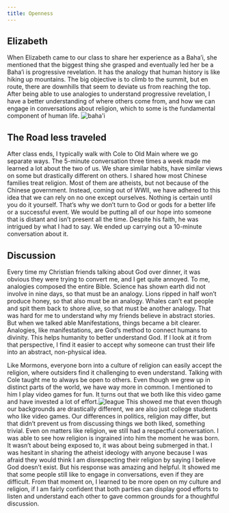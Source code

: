 ```yaml
---
title: Openness
---
```

## Elizabeth
When Elizabeth came to our class to share her experience as a Baha’i, she mentioned that the biggest thing she grasped and eventually led her be a Baha’i is progressive revelation. It has the analogy that human history is like hiking up mountains. The big objective is to climb to the summit, but en route, there are downhills that seem to deviate us from reaching the top. After being able to use analogies to understand progressive revelation,  I have a better understanding of where others come from, and how we can engage in conversations about religion, which to some is the fundamental component of human life. ![baha'i](https://zifangu.github.io/religion-of-the-world/images/bahai.jpg)

## The Road less traveled
After class ends, I typically walk with Cole to Old Main where we go separate ways. The 5-minute conversation three times a week made me learned a lot about the two of us. We share similar habits, have similar views on some but drastically different on others. I shared how most Chinese families treat religion. Most of them are atheists, but not because of the Chinese government. Instead, coming out of WWII, we have adhered to this idea that we can rely on no one except ourselves. Nothing is certain until you do it yourself. That’s why we don’t turn to God or gods for a better life or a successful event. We would be putting all of our hope into someone that is distant and isn’t present all the time. Despite his faith, he was intrigued by what I had to say. We ended up carrying out a 10-minute conversation about it.


## Discussion
Every time my Christian friends talking about God over dinner, it was obvious they were trying to convert me, and I get quite annoyed. To me, analogies composed the entire Bible. Science has shown earth did not involve in nine days, so that must be an analogy. Lions ripped in half won’t produce honey, so that also must be an analogy. Whales can’t eat people and spit them back to shore alive, so that must be another analogy. That was hard for me to understand why my friends believe in abstract stories. But when we talked able Manifestations, things became a bit clearer. Analogies, like manifestations, are God’s method to connect humans to divinity. This helps humanity to better understand God. If I look at it from that perspective, I find it easier to accept why someone can trust their life into an abstract, non-physical idea.

Like Mormons, everyone born into a culture of religion can easily accept the religion, where outsiders find it challenging to even understand. Talking with Cole taught me to always be open to others. Even though we grew up in distinct parts of the world, we have way more in common. I mentioned to him I play video games for fun. It turns out that we both like this video game and have invested a lot of effort.![league](https://zifangu.github.io/religion-of-the-world/images/lol.jpg)
This showed me that even though our backgrounds are drastically different, we are also just college students who like video games. Our differences in politics, religion may differ, but that didn’t prevent us from discussing things we both liked, something trivial. Even on matters like religion, we still had a respectful conversation. I was able to see how religion is ingrained into him the moment he was born. It wasn’t about being exposed to, it was about being submerged in that. I was hesitant in sharing the atheist ideology with anyone because I was afraid they would think I am disrespecting their religion by saying I believe God doesn’t exist. But his response was amazing and helpful. It showed me that some people still like to engage in conversations, even if they are difficult. From that moment on, I learned to be more open on my culture and religion, if I am fairly confident that both parties can display good efforts to listen and understand each other to gave common grounds for a thoughtful discussion.
